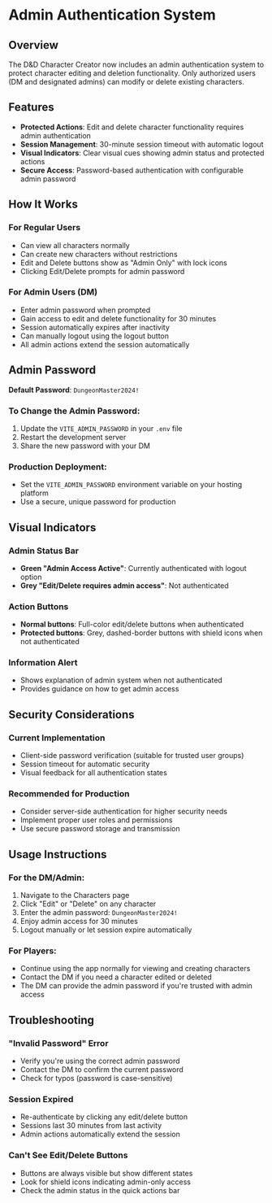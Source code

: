 # Admin Authentication System

## Overview

The D&D Character Creator now includes an admin authentication system to protect character editing and deletion functionality. Only authorized users (DM and designated admins) can modify or delete existing characters.

## Features

- **Protected Actions**: Edit and delete character functionality requires admin authentication
- **Session Management**: 30-minute session timeout with automatic logout
- **Visual Indicators**: Clear visual cues showing admin status and protected actions
- **Secure Access**: Password-based authentication with configurable admin password

## How It Works

### For Regular Users
- Can view all characters normally
- Can create new characters without restrictions
- Edit and Delete buttons show as "Admin Only" with lock icons
- Clicking Edit/Delete prompts for admin password

### For Admin Users (DM)
- Enter admin password when prompted
- Gain access to edit and delete functionality for 30 minutes
- Session automatically expires after inactivity
- Can manually logout using the logout button
- All admin actions extend the session automatically

## Admin Password

**Default Password**: `DungeonMaster2024!`

### To Change the Admin Password:
1. Update the `VITE_ADMIN_PASSWORD` in your `.env` file
2. Restart the development server
3. Share the new password with your DM

### Production Deployment:
- Set the `VITE_ADMIN_PASSWORD` environment variable on your hosting platform
- Use a secure, unique password for production

## Visual Indicators

### Admin Status Bar
- **Green "Admin Access Active"**: Currently authenticated with logout option
- **Grey "Edit/Delete requires admin access"**: Not authenticated

### Action Buttons
- **Normal buttons**: Full-color edit/delete buttons when authenticated
- **Protected buttons**: Grey, dashed-border buttons with shield icons when not authenticated

### Information Alert
- Shows explanation of admin system when not authenticated
- Provides guidance on how to get admin access

## Security Considerations

### Current Implementation
- Client-side password verification (suitable for trusted user groups)
- Session timeout for automatic security
- Visual feedback for all authentication states

### Recommended for Production
- Consider server-side authentication for higher security needs
- Implement proper user roles and permissions
- Use secure password storage and transmission

## Usage Instructions

### For the DM/Admin:
1. Navigate to the Characters page
2. Click "Edit" or "Delete" on any character
3. Enter the admin password: `DungeonMaster2024!`
4. Enjoy admin access for 30 minutes
5. Logout manually or let session expire automatically

### For Players:
- Continue using the app normally for viewing and creating characters
- Contact the DM if you need a character edited or deleted
- The DM can provide the admin password if you're trusted with admin access

## Troubleshooting

### "Invalid Password" Error
- Verify you're using the correct admin password
- Contact the DM to confirm the current password
- Check for typos (password is case-sensitive)

### Session Expired
- Re-authenticate by clicking any edit/delete button
- Sessions last 30 minutes from last activity
- Admin actions automatically extend the session

### Can't See Edit/Delete Buttons
- Buttons are always visible but show different states
- Look for shield icons indicating admin-only access
- Check the admin status in the quick actions bar
